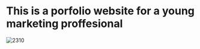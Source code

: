 # This is a porfolio website for a young marketing proffesional 

![2310](https://user-images.githubusercontent.com/65974766/141648456-76257db4-4efd-4006-93a5-a9f4a2659c41.jpg)
